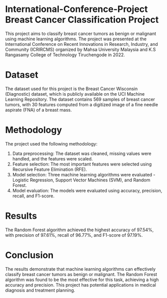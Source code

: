 # International-Conference-Project Breast Cancer Classification Project

This project aims to classify breast cancer tumors as benign or malignant using machine learning algorithms. The project was presented at the International Conference on Recent Innovations in Research, Industry, and Community (ICRIRCMS) organized by Mahsa University Malaysia and K.S Rangasamy College of Technology Tiruchengode in 2022.
# Dataset
The dataset used for this project is the Breast Cancer Wisconsin (Diagnostic) dataset, which is publicly available on the UCI Machine Learning Repository. The dataset contains 569 samples of breast cancer tumors, with 30 features computed from a digitized image of a fine needle aspirate (FNA) of a breast mass.
# Methodology
The project used the following methodology:

1. Data preprocessing: The dataset was cleaned, missing values were handled, and the features were scaled.
2. Feature selection: The most important features were selected using Recursive Feature Elimination (RFE).
3. Model selection: Three machine learning algorithms were evaluated - Logistic Regression, Support Vector Machines (SVM), and Random Forest.
4. Model evaluation: The models were evaluated using accuracy, precision, recall, and F1-score.
# Results
The Random Forest algorithm achieved the highest accuracy of 97.54%, with precision of 97.61%, recall of 96.77%, and F1-score of 97.19%.
# Conclusion
The results demonstrate that machine learning algorithms can effectively classify breast cancer tumors as benign or malignant. The Random Forest algorithm was found to be the most effective for this task, achieving a high accuracy and precision. This project has potential applications in medical diagnosis and treatment planning.
